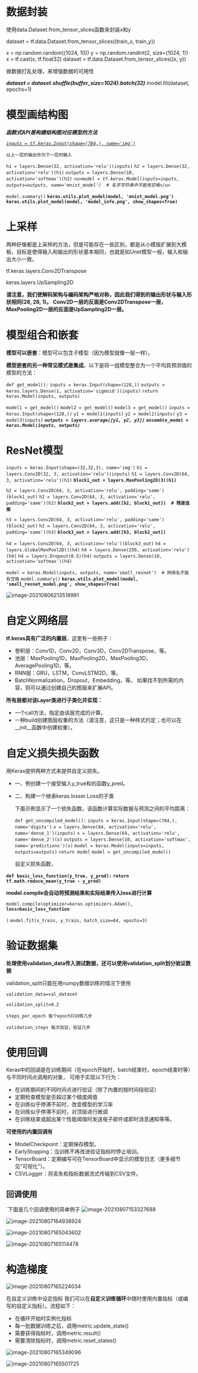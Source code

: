 # 数据封装

使用data.Dataset.from_tensor_slices函数来封装x和y

dataset = tf.data.Dataset.from_tensor_slices((train_x, train_y))



x = np.random.random((1024, 10))
y = np.random.randint(2, size=(1024, 1))
x = tf.cast(x, tf.float32)
dataset = tf.data.Dataset.from_tensor_slices((x, y))

做数据打乱处理，来增强数据的可用性

***dataset = dataset.shuffle(buffer_size=1024).batch(32)***
model.fit(dataset, epochs=1)



# 模型画结构图

***函数式API是构建结构图对应模型的方法***

<u>*`inputs = tf.keras.Input(shape=(784,), name='img')`*</u>

`以上一层的输出作为下一层的输入`

`h1 = layers.Dense(32, activation='relu')(inputs)`
`h2 = layers.Dense(32, activation='relu')(h1)`
`outputs = layers.Dense(10, activation='softmax')(h2)`
*`<u>model = tf.keras.Model(inputs=inputs, outputs=outputs, name='mnist_model')  # 名字字符串中不能有空格</u>`*

`model.summary()`
**`keras.utils.plot_model(model, 'mnist_model.png')`**
**`keras.utils.plot_model(model, 'model_info.png', show_shapes=True)`**



# 上采样

两种好像都是上采样的方法，但是可能存在一些区别，都是从小模版扩展到大模板，目标是使得输入和输出的形状基本相同，也就是如Unet模型一般，输入和输出大小一致。

tf.keras.layers.Conv2DTranspose

keras.layers.UpSampling2D

**请注意，我们使解码架构与编码架构严格对称，因此我们得到的输出形状与输入形状相同(28, 28, 1)。**
**Conv2D一层的反面是Conv2DTranspose一层，MaxPooling2D一层的反面是UpSampling2D一层。**



# 模型组合和嵌套

**模型可以嵌套**：模型可以包含子模型（因为模型就像一层一样）。

**模型嵌套的另一种常见模式是集成**。以下是将一组模型整合为一个平均其预测值的模型的方法：

`def get_model():`
    `inputs = keras.Input(shape=(128,))`
    `outputs = keras.layers.Dense(1, activation='sigmoid')(inputs)`
    `return keras.Model(inputs, outputs)`

`model1 = get_model()`
`model2 = get_model()`
`model3 = get_model()`
`inputs = keras.Input(shape=(128,))`
`y1 = model1(inputs)`
`y2 = model2(inputs)`
`y3 = model3(inputs)`
***`outputs = layers.average([y1, y2, y3])`***
***`ensemble_model = keras.Model(inputs, outputs)`***



# ResNet模型

`inputs = keras.Input(shape=(32,32,3), name='img')`
`h1 = layers.Conv2D(32, 3, activation='relu')(inputs)`
`h1 = layers.Conv2D(64, 3, activation='relu')(h1)`
**`block1_out = layers.MaxPooling2D(3)(h1)`**

`h2 = layers.Conv2D(64, 3, activation='relu', padding='same')(block1_out)`
`h2 = layers.Conv2D(64, 3, activation='relu', padding='same')(h2)`
**`block2_out = layers.add([h2, block1_out])  # 残差连接`**

`h3 = layers.Conv2D(64, 3, activation='relu', padding='same')(block2_out)`
`h3 = layers.Conv2D(64, 3, activation='relu', padding='same')(h3)`
**`block3_out = layers.add([h3, block2_out])`**

`h4 = layers.Conv2D(64, 3, activation='relu')(block3_out)`
`h4 = layers.GlobalMaxPool2D()(h4)`
`h4 = layers.Dense(256, activation='relu')(h4)`
`h4 = layers.Dropout(0.5)(h4)`
`outputs = layers.Dense(10, activation='softmax')(h4)`

`model = keras.Model(inputs, outputs, name='small_resnet')  # 网络名不能有空格`
`model.summary()`
**`keras.utils.plot_model(model, 'small_resnet_model.png', show_shapes=True)`**

![image-20210806213518991](E:\Typora\project\small_ResNet)

# 自定义网络层
**tf.keras具有广泛的内置层**。这里有一些例子：

- 卷积层：Conv1D，Conv2D，Conv3D，Conv2DTranspose，等。
- 池层：MaxPooling1D，MaxPooling2D，MaxPooling3D，AveragePooling1D，等。
- RNN层：GRU，LSTM，ConvLSTM2D，等。
- BatchNormalization，Dropout，Embedding，等。
如果找不到所需的内容，则可以通过创建自己的图层来扩展API。

**所有层都对该Layer类进行子类化并实现：**

- 一个call方法，指定由该层完成的计算。
- 一种build创建图层权重的方法（请注意，这只是一种样式约定；也可以在__init__函数中创建权重）。



# 自定义损失损失函数

用Keras提供两种方式来提供自定义损失。

- 一、例创建一个接受输入y_true和的函数y_pred。

- 二、构建一个继承keras.losser.Loss的子类

  下面示例显示了一个损失函数，该函数计算实际数据与预测之间的平均距离：

  `def get_uncompiled_model():`
    `inputs = keras.Input(shape=(784,), name='digits')`
    `x = layers.Dense(64, activation='relu', name='dense_1')(inputs)`
    `x = layers.Dense(64, activation='relu', name='dense_2')(x)`
    `outputs = layers.Dense(10, activation='softmax', name='predictions')(x)`
    `model = keras.Model(inputs=inputs, outputs=outputs)`
    `return model`
  `model = get_uncompiled_model()`

  自定义损失函数，

**`def basic_loss_function(y_true, y_pred):`**
    **`return tf.math.reduce_mean(y_true - y_pred)`**

**model.compile会自动将预测结果和实际结果传入loss进行计算**

`model.compile(optimizer=keras.optimizers.Adam(),`
              **`loss=basic_loss_function`**

`)`
`model.fit(x_train, y_train, batch_size=64, epochs=3)`



# 验证数据集

**处理使用validation_data传入测试数据，还可以使用validation_split划分验证数据**

validation_split只能在用numpy数据训练的情况下使用

`validation_data=val_dataset`

`validation_split=0.2`

`steps_per_epoch 每个epoch只训练几步`

`validation_steps 每次验证，验证几步`

# 

# 使用回调
Keras中的回调是在训练期间（在epoch开始时，batch结束时，epoch结束时等）与不同时间点调用的对象，
可用于实现以下行为：

- 在训练期间的不同时间点进行验证（除了内置的按时间段验证）
- 定期检查模型是否超过某个精度阈值
- 在训练似乎停滞不前时，改变模型的学习率
- 在训练似乎停滞不前时，对顶层进行微调
- 在训练结束或超出某个性能阈值时发送电子邮件或即时消息通知等等。

**可使用的内置回调有**

- ModelCheckpoint：定期保存模型。
- EarlyStopping：当训练不再改进验证指标时停止培训。
- TensorBoard：定期编写可在TensorBoard中显示的模型日志（更多细节见“可视化”）。
- CSVLogger：将丢失和指标数据流式传输到CSV文件。



##  回调使用
`下面是几个回调使用的简单例子
<img src="E:\Typora\project\提前终止" alt="image-20210807153327688"  />

![image-20210807164938924](E:\Typora\project\模型保存)

![image-20210807165043602](E:\Typora\project\学习率调整)

![image-20210807165114478](E:\Typora\project\训练可视化)





# 构造梯度

![image-20210807165224034](E:\Typora\project\梯度计算)



在自定义训练中设定指标
我们可以在**自定义训练循环**中随时使用内置指标（或编写的自定义指标）。流程如下：

- 在循环开始时实例化指标
- 每一批数据训练之后，调用metric.update_state()
- 需要获得指标时，调用metric.result()
- 需要清除指标时，调用metric.reset_states()

![image-20210807165349096](E:\Typora\project\构造循环求梯度1)

![image-20210807165501725](E:\Typora\project\构造循环求梯度2)